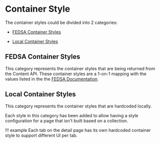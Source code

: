 # Container Style

The container styles could be divided into 2 categories:

* [FEDSA Container Styles](../fedsa_container_styles)

* [Local Container Styles](../local_container_styles)

## FEDSA Container Styles

This category represents the container styles that are being returned from the Content API.
These container styles are a 1-on-1 mapping with the values listed in the the [FEDSA Documentation](https://github.bamtech.co/pages/fed-solutions/documentation/content/collections-sets.html#set-container-style).

## Local Container Styles

This category represents the container styles that are hardcoded locally.

Each style in this category has been added to allow having a style configuration for a page that isn't built based on a collection.

!!! example
    Each tab on the detail page has its own hardcoded container style to support different UI per tab.
